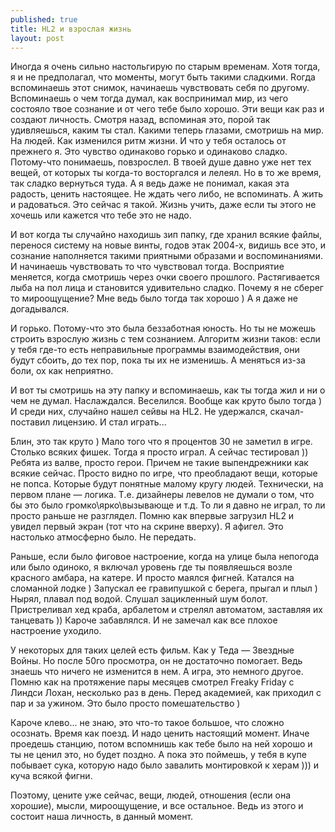 ```yaml
---
published: true
title: HL2 и взрослая жизнь
layout: post
---
```

Иногда я очень сильно настольгирую по старым временам. Хотя тогда, я и не предполагал, что моменты, могут быть такими сладкими. Rогда вспоминаешь этот снимок, начинаешь чувствовать себя по другому. Вспоминаешь о чем тогда думал, как воспринимал мир, из чего состояло твое сознание и от чего тебе было хорошо. Эти вещи как раз и создают личность. Смотря назад, вспоминая это, порой так удивляешься, каким ты стал. Какими теперь глазами, смотришь на мир. На людей. Как изменился ритм жизни. И что у тебя осталось от прежнего я. Это чувство одинаково горько и одинаково сладко. Потому-что понимаешь, повзрослел. В твоей душе давно уже нет тех вещей, от которых ты когда-то восторгался и лелеял. Но в то же время, так сладко вернуться туда. А я ведь даже не понимал, какая эта радость, ценить настоящее. Не ждать чего либо, не вспоминать. А жить и радоваться. Это сейчас я такой. Жизнь учить, даже если ты этого не хочешь или кажется что тебе это не надо.

И вот когда ты случайно находишь зип папку, где хранил всякие файлы, перенося систему на новые винты, годов этак 2004-х, видишь все это, и сознание наполняется такими приятными образами и воспоминаниями. И начинаешь чувствовать то что чувствовал тогда. Восприятие меняется, когда смотришь через очки своего прошлого. Растягивается лыба на пол лица и становится удивительно сладко. Почему я не сберег то мироощущение? Мне ведь было тогда так хорошо ) А я даже не догадывался.

И горько. Потому-что это была беззаботная юность. Но ты не можешь строить взрослую жизнь с тем сознанием. Алгоритм жизни таков: если у тебя где-то есть неправильные программы взаимодействия, они будут сбоить, до тех пор, пока ты их не изменишь. А меняться из-за боли, ох как неприятно.

И вот ты смотришь на эту папку и вспоминаешь, как ты тогда жил и ни о чем не думал. Наслаждался. Веселился. Вообще как круто было тогда ) И среди них, случайно нашел сейвы на HL2.
Не удержался, скачал-поставил лицензию. И стал играть...

Блин, это так круто ) Мало того что я процентов 30 не заметил в игре. Столько всяких фишек. Тогда я просто играл. А сейчас тестировал )) Ребята из валве, просто герои. Причем не такие выпендрежники как всякие сейчас. Просто видно по игре, что преобладают вещи, которые не попса. Которые будут понятные малому кругу людей. Технически, на первом плане — логика. Т.е. дизайнеры левелов не думали о том, что бы это было громко\ярко\вызывающе и т.д. То ли я давно не играл, то ли просто раньше не разглядел. Помню как впервые загрузил HL2 и увидел первый экран (тот что на скрине вверху). Я афигел. Это настолько атмосферно было. Не передать.



Раньше, если было фиговое настроение, когда на улице была непогода или было одиноко, я включал уровень где ты появляешься возле красного амбара, на катере. И просто маялся фигней. Катался на сломанной лодке ) Запускал ее гравипушкой с берега, прыгал и плыл ) Нырял, плавал под водой. Слушал зацикленный шум болот. Пристреливал хед краба, арбалетом и стрелял автоматом, заставляя их танцевать )) Кароче забавлялся. И не замечал как все плохое настроение уходило.

У некоторых для таких целей есть фильм. Как у Теда — Звездные Войны. Но после 50го просмотра, он не достаточно помогает. Ведь знаешь что ничего не изменится в нем. А игра, это немного другое. Помню как на протяжение пары месяцев смотрел Freaky Friday с Линдси Лохан, несколько раз в день. Перед академией, как приходил с пар и за ужином. Это было просто помешательство )

Кароче клево... не знаю, это что-то такое большое, что сложно осознать. Время как поезд. И надо ценить настоящий момент. Иначе проедешь станцию, потом вспомнишь как тебе было на ней хорошо и ты не ценил это, но будет поздно. А пока это поймешь, у тебя в купе побывает сука, которую надо было завалить монтировкой к херам ))) и куча всякой фигни.

Поэтому, цените уже сейчас, вещи, людей, отношения (если она хорошие), мысли, мироощущение, и все остальное. Ведь из этого и состоит наша личность, в данный момент.